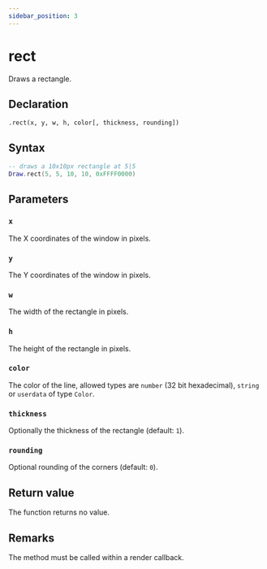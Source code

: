 ```yaml
---
sidebar_position: 3
---
```


# rect

Draws a rectangle.

## Declaration

`.rect(x, y, w, h, color[, thickness, rounding])`

## Syntax

```lua
-- draws a 10x10px rectangle at 5|5
Draw.rect(5, 5, 10, 10, 0xFFFF0000)
```

## Parameters

### `x`

The X coordinates of the window in pixels.

### `y`

The Y coordinates of the window in pixels.

### `w`

The width of the rectangle in pixels.

### `h`

The height of the rectangle in pixels.

### `color`

The color of the line, allowed types are `number` (32 bit hexadecimal), `string` or `userdata` of type `Color`.

### `thickness`

Optionally the thickness of the rectangle (default: `1`).

### `rounding`

Optional rounding of the corners (default: `0`).

## Return value

The function returns no value.

## Remarks

The method must be called within a render callback.
